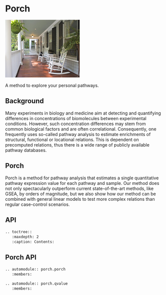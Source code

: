 # Porch
![porch](img/porch.jpg "Photo (c) [Sonja Lovas](https://www.flickr.com/photos/sonjalovas/4038233322)")  

A method to explore your personal pathways.  

## Background

Many experiments in biology and medicine aim at detecting and quantifying differences in concentrations of biomolecules between experimental conditions. However, such concentration differences may stem from common biological factors and are often correlational. Consequently, one frequently uses so-called pathway analysis to estimate enrichments of structural, functional or locational relations. This is dependent on precomputed relations, thus there is a wide range of publicly available pathway databases.

## Porch
Porch is a method for pathway analysis that estimates a single quantitative pathway expression value for each pathway and sample.  Our method does not only spectacularly outperform current state-of-the-art methods, like GSEA, by orders of magnitude, but we also show how our method can be combined with general linear models to test more complex relations than regular case-control scenarios.


## API

```eval_rst
.. toctree::
   :maxdepth: 2
   :caption: Contents:
```

## Porch API

```eval_rst
.. automodule:: porch.porch
   :members:
```

```eval_rst
.. automodule:: porch.qvalue
   :members:
```
